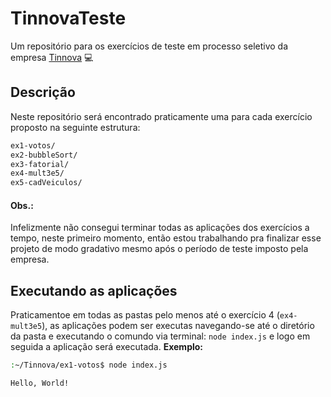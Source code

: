 # TinnovaTeste
Um repositório para os exercícios de teste em processo seletivo da empresa [Tinnova](wwww.tinnova.com.br) :computer:


## Descrição

Neste repositório será encontrado praticamente uma  para cada exercício proposto na seguinte estrutura:


```sh
ex1-votos/
ex2-bubbleSort/
ex3-fatorial/
ex4-mult3e5/
ex5-cadVeiculos/
```

#### Obs.:

Infelizmente não consegui terminar todas as aplicações dos exercícios a tempo, neste primeiro momento, então estou trabalhando pra finalizar esse projeto de modo gradativo mesmo após o período de teste imposto pela empresa.

## Executando as aplicações
Praticamentoe em todas as pastas pelo menos até o exercício 4 (`ex4-mult3e5`), as aplicações podem ser executas navegando-se até o diretório da pasta e executando o comundo via terminal: `node index.js` e logo em seguida a aplicação será executada.
**Exemplo:**
```sh
:~/Tinnova/ex1-votos$ node index.js

Hello, World!
```
